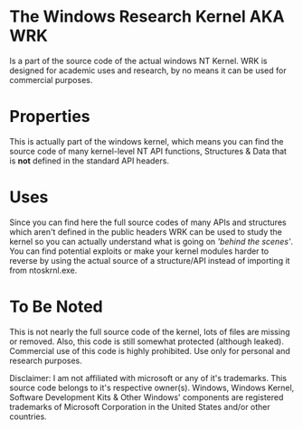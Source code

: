 # The Windows Research Kernel AKA WRK
Is a part of the source code of the actual windows NT Kernel.
WRK is designed for academic uses and research, by no means
it can be used for commercial purposes.


# Properties
This is actually part of the windows kernel, which means
you can find the source code of many kernel-level 
NT API functions, Structures & Data that is **not** defined in the
standard API headers.

# Uses
Since you can find here the full source codes of many APIs
and structures which aren't defined in the public headers
WRK can be used to study the kernel so you can actually
understand what is going on *'behind the scenes'*. You can find potential exploits or
make your kernel modules harder to reverse by using the
actual source of a structure/API instead of importing it from
ntoskrnl.exe.

# To Be Noted
This is not nearly the full source code of the kernel,
lots of files are missing or removed. Also, this code is still
somewhat protected (although leaked). Commercial use of this 
code is highly prohibited. Use only for personal and research
purposes.

Disclaimer: I am not affiliated with microsoft or any of it's trademarks. This source code belongs to it's respective owner(s).
Windows, Windows Kernel, Software Development Kits & Other Windows' components are registered trademarks of Microsoft Corporation in the United States and/or other countries.
